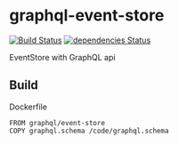 # graphql-event-store

[![Build Status](https://travis-ci.org/graphql-services/graphql-event-store.svg?branch=master)](https://travis-ci.org/graphql-services/graphql-event-store)
[![dependencies Status](https://david-dm.org/graphql-services/graphql-event-store/status.svg)](https://david-dm.org/graphql-services/graphql-event-store)

EventStore with GraphQL api

## Build

Dockerfile

```
FROM graphql/event-store
COPY graphql.schema /code/graphql.schema
```
